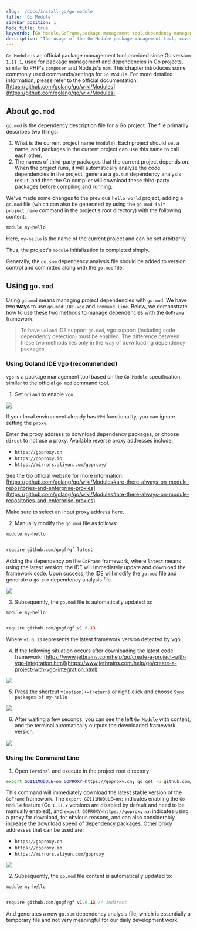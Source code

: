 ```yaml
---
slug: '/docs/install-go/go-module'
title: 'Go Module'
sidebar_position: 1
hide_title: true
keywords: [Go Module,GoFrame,package management tool,dependency management,go.mod,Goland IDE,vgo,package,GOPROXY,go get]
description: "The usage of the Go Module package management tool, covering how to perform dependency management through Goland IDE and the command line, and providing practical guidance on setting up the go.mod file and using a proxy to download the GoFrame framework. By enabling the Go Module feature and choosing the appropriate proxy address, you can efficiently manage project package dependencies, thereby improving development efficiency."
---
```


`Go Module` is an official package management tool provided since Go version `1.11.1`, used for package management and dependencies in Go projects, similar to PHP's `composer` and Node.js's `npm`. This chapter introduces some commonly used commands/settings for `Go Module`. For more detailed information, please refer to the official documentation: [https://github.com/golang/go/wiki/Modules](https://github.com/golang/go/wiki/Modules)

## About `go.mod`

`go.mod` is the dependency description file for a Go project. The file primarily describes two things:

1. What is the current project name (`module`). Each project should set a name, and packages in the current project can use this name to call each other.
2. The names of third-party packages that the current project depends on. When the project runs, it will automatically analyze the code dependencies in the project, generate a `go.sum` dependency analysis result, and then the Go compiler will download these third-party packages before compiling and running.

We've made some changes to the previous `hello world` project, adding a `go.mod` file (which can also be generated by using the `go mod init project_name` command in the project's root directory) with the following content:

```go
module my-hello
```

Here, `my-hello` is the name of the current project and can be set arbitrarily.

Thus, the project's `module` initialization is completed simply.

Generally, the `go.sum` dependency analysis file should be added to version control and committed along with the `go.mod` file.

## Using `go.mod`

Using `go.mod` means managing project dependencies with `go.mod`. We have two **ways** to use `go.mod`: `IDE-vgo` and `command line`. Below, we demonstrate how to use these two methods to manage dependencies with the `GoFrame` framework.

> To have `Goland` IDE support `go.mod`, vgo support (including code dependency detection) must be enabled. The difference between these two methods lies only in the way of downloading dependency packages.

### Using Goland IDE vgo (recommended)

`vgo` is a package management tool based on the `Go Module` specification, similar to the official `go mod` command tool.

1. Set `Goland` to enable `vgo`

![](/markdown/f3f9552ca0703fb4e88ae2958b58815c.png)

If your local environment already has `VPN` functionality, you can ignore setting the `proxy`.

Enter the proxy address to download dependency packages, or choose `direct` to not use a proxy. Available reverse proxy addresses include:

- `https://goproxy.cn`
- `https://goproxy.io`
- `https://mirrors.aliyun.com/goproxy/`

See the Go official website for more information: [https://github.com/golang/go/wiki/Modules#are-there-always-on-module-repositories-and-enterprise-proxies](https://github.com/golang/go/wiki/Modules#are-there-always-on-module-repositories-and-enterprise-proxies)

Make sure to select an input proxy address here.

2. Manually modify the `go.mod` file as follows:

```go
module my-hello


require github.com/gogf/gf latest
```

Adding the dependency on the `GoFrame` framework, where `latest` means using the latest version, the IDE will immediately update and download the framework code. Upon success, the IDE will modify the `go.mod` file and generate a `go.sum` dependency analysis file.

![](/markdown/cb698537b6d68707fb4c1284530d9f90.png)

3. Subsequently, the `go.mod` file is automatically updated to:

```go
module my-hello


require github.com/gogf/gf v1.6.13
```

Where `v1.6.13` represents the latest framework version detected by vgo.

4. If the following situation occurs after downloading the latest code framework: [https://www.jetbrains.com/help/go/create-a-project-with-vgo-integration.html](https://www.jetbrains.com/help/go/create-a-project-with-vgo-integration.html)

![](/markdown/6c6bad791c9e0eee3c740f9cda0ea5c4.png)

5. Press the shortcut `⌥(option)+↩(return)` or right-click and choose `Sync packages of my-hello`

![](/markdown/cf02717043547f5e1bf0a14b31d40b1c.png)

6. After waiting a few seconds, you can see the left `Go Module` with content, and the terminal automatically outputs the downloaded framework version.

![](/markdown/955367cd46f617411d664c5baa8af9ce.png)

### Using the Command Line

1. Open `Terminal` and execute in the project root directory:

```bash
export GO111MODULE=on GOPROXY=https://goproxy.cn; go get -u github.com/gogf/gf
```

This command will immediately download the latest stable version of the `GoFrame` framework. The `export GO111MODULE=on;` indicates enabling the `Go Module` feature (Go `1.11.x` versions are disabled by default and need to be manually enabled), and `export GOPROXY=https://goproxy.cn` indicates using a proxy for download, for obvious reasons, and can also considerably increase the download speed of dependency packages. Other proxy addresses that can be used are:

- `https://goproxy.cn`
- `https://goproxy.io`
- `https://mirrors.aliyun.com/goproxy`

![](/markdown/2274104a3ec3a6d2ac7ea35ad374c85c.png)

2. Subsequently, the `go.mod` file content is automatically updated to:

```go
module my-hello


require github.com/gogf/gf v1.6.13 // indirect
```

And generates a new `go.sum` dependency analysis file, which is essentially a temporary file and not very meaningful for our daily development work.